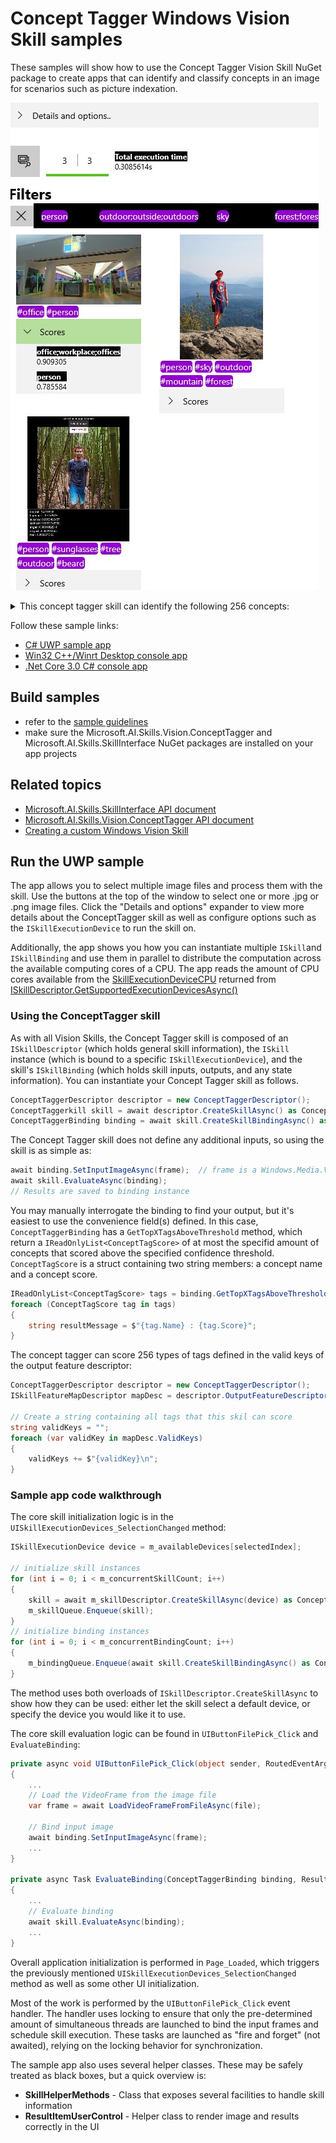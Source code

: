 # Concept Tagger Windows Vision Skill samples

These samples will show how to use the Concept Tagger Vision Skill NuGet package to create apps that can identify and classify concepts in an image for scenarios such as picture indexation. 

![Screenshot of concept tagger skill in action in the UWP sample](./doc/sample_app.jpg)

<details>
<summary>This concept tagger skill can identify the following 256 concepts:</summary>
<p>

Column1
- airplane;aircraft;airliner;airplanes;plane;planes
- animal;animals
- aquarium;aquariums
- archery;archer;archers
- art
- art gallery
- aurora;aurora borealis;auroras;northern lights
- baby;babies;infant;infants;newborn;newborns
- backpack;backpacks;knapsack
- backyard;backyards;yard;yards
- baking;bake
- ball
- ballroom dance;ballroom dancing
- bar
- barcode;UPC
- barn;barns
- baseball
- basketball
- beach;beaches;beachfront;beachside;sandy beach;coast;shore
- beard;beards;facial hair
- beer;beers
- bicycle;bicycles
- bike;bikes
- bird;birds
- birthday;birthdays
- black
- black and white
- blue
- board game;board games
- boat;boats
- bonfire
- book;books
- bowling
- branch
- bread
- bridge;bridges
- brown
- building;buildings
- bus;buses
- butterfly;butterflies
- cable car;cable cars
- cake;cakes
- camera;cameras
- camp;camps;camping
- canoe;canoes
- canyon;canyons
- car;cars
- casino;casinos;gambling
- castle;castles
- cat;cats
- cave;caves;cavern;caverns
- celebration;celebrations
- cellphone;cellphones;mobile phone
- cheerleading;cheerleader;cheerleaders
- chess
- chocolate;chocolates
- Christmas decor
- Christmas;Xmas
- cliff;cliffs
- climb;climbing;climbs
- clock
- clown;clowns
- collage;collages
- computer;computers
- concert;concerts
- cook;cooked;cooking;cooks
- cricket
- crowd;crowds;people;crowded
- cruise ship;cruise liner;cruise ships;cruiseship;cruiseships
- dance;dancers;dances;dancing
- deck;decks;patio;patios
- desert;deserts
- dessert;desserts
- Diwali;Deewali;Deepawali
- document;documents
- dog;dogs;puppy
- draw;drawing;paint;painting
- dress;attire;dresses
- drink;drinks
- duck;ducks
- dune
- easter
- eat;eats;ate;eating
- factory;factories
- fair
- farm;farms
- ferris wheel
- field hockey
- fire department
- fire;blaze;fires
- fireplace;fireplaces;hearth;wood stove;woodstove
- fireworks;firecrackers;firework
- fish;marine life
- flower;floral;flowers
- fog;foggy;mist
- food
- football
- forest;forests
- fruit;fruits
- glacier;glaciers
- glass
- golf;golfing
- graduation
- green
- grey
- group
- guitar;guitars
- gymnast;gymnastics;gymnasts
- halloween
- hanukkah;Hannukah;Hanukah;Hanukka;Chanukah
- helicopter;helicopters
- hike;hikes;hiking
- hockey
- holiday;holidays
- home
- horse;horses
- hot tub;jacuzzi;hot tubs
- hotel;hotels
- house;houses
- hummingbird;hummingbirds
- ice
- ice hockey
- ice skating;skating
- icicle;icicles
- identification;identifications;ID
- jungle
- kayak;kayaking;kayaks
- kid;children;child;kids
- kiss;kisses;kissing
- kitchen;kitchens
- kitten
- lake;lakes;pond
- landmark
- lego;block;blocks
- lighthouse;lighthouses;beacon
- lightning
- martial art
- mask;masks
- meme
- menu;menus
- miniature golf;mini golf
- monument;monuments
- moon;lunar
- motorcycle;motorbike;motorcycles
- mountain range
- mountain;mountains
- museum;museums
- music
- musical theatre
- nature
- nebula
- newspaper;newspapers
- night;nights;dark;darkness
- office;workplace;offices
- orange
- outdoor;outside;outdoors
- palace;palaces;mansion;mansions
- paper;papers
- park;parks;recreation
- parking;parked;parking lot
- pen;pens
- penguin;penguins
- person
- pet;pets
- phone;phones
- piano
- picnic;picnics
- pier;piers;dock;docks;wharf
- pink
- pizza;pizzas
- playground;playgrounds
- pool;pools
- portrait;portraits
- poster;flyer;posters;flyers
- presentation;presenting;slide;slides
- prom;proms
- purple
- race track;race tracks;racetrack;racetracks;raceway;track
- rainbow
- ranch;ranches
- receipt;receipts;bill
- red
- reef;coral reef;reefs
- restaurant;eatery;restaurants
- rock climbing
- rowing;rowers
- run;running;ran;jogging;sprint;jog
- safari;safaris
- sail
- sailboat;sailboats;sailing
- saint Patrick's Day
- screenshot;screencap;screengrab;screenshots
- scuba diving;scuba;scuba dive;diving
- selfies;selfie
- ship;ships
- silhouette;silhouettes;shadow;shadows
- skateboard;skateboarding;skateboards;skate;skater
- ski;skis;skier;skiers;skiing
- sky
- skyline;cityscape;skylines
- skyscraper;skyscrapers
- smile;smiling;smiles;grin;grins;grinning
- snow;snows
- soccer
- softball
- sport;sports
- stadium;stadiums
- stained glass
- star;stars
- statue;statues
- storm;storms
- street;streets;road;roads
- stuffed toy
- sunglasses
- sunset
- surf;surfer;surfers;surfing
- swamp;swamps
- swim;swam;swimmers;swimming;swims
- swimming pool;swimming pools
- table;tables;desk;desks
- teal
- telephone
- tennis
- thanksgiving
- theatre;theatres;theater;theaters
- tower;towers
- toy;toys
- tractor;tractors
- train;trains
- tree;trees
- truck;trucks
- trunk
- tubing
- turtle;turtles;tortoise;tortoises
- umbrella
- vacation
- valentine's Day;valentine;valentines
- vehicle;vehicles;transit
- vineyard;vineyards;winery
- volleyball;volley ball
- wakeboard;wakeboarders;wakeboarding
- water
- water park
- waterfall;waterfalls
- waterski
- wedding dress
- wedding reception
- wedding;nuptials;weddings
- white
- whiteboard;whiteboards
- wine;wines
- winter
- wrestle;wrestled;wrestling
- yacht;yachts
- yellow
- zoo
</p>
</details>

Follow these sample links:
- [C# UWP sample app](./cs/ConceptTaggerSample_UWP)
- [Win32 C++/Winrt Desktop console app](./cpp/ConceptTaggerSample_Desktop)
- [.Net Core 3.0 C# console app](./cs/ConceptTaggerSample_NetCore3)

## Build samples
- refer to the [sample guidelines](../README.md)
- make sure the Microsoft.AI.Skills.Vision.ConceptTagger and Microsoft.AI.Skills.SkillInterface NuGet packages are installed on your app projects

## Related topics

- [Microsoft.AI.Skills.SkillInterface API document](../../doc/Microsoft.AI.Skills.SkillInterface.md)
- [Microsoft.AI.Skills.Vision.ConceptTagger API document](../../doc/Microsoft.AI.Skills.Vision.ConceptTagger.md)
- [Creating a custom Windows Vision Skill](../SentimentAnalyzerCustomSkill)

## Run the UWP sample

The app allows you to select multiple image files and process them with the skill. Use the buttons at the top of the window to select one or more .jpg or .png image files. Click the "Details and options" expander to view more details about the ConceptTagger skill as well as configure options such as the `ISkillExecutionDevice` to run the skill on.

Additionally, the app shows you how you can instantiate multiple `ISkill`and `ISkillBinding` and use them in parallel to distribute the computation across the available computing cores of a CPU. The app reads the amount of CPU cores available from the [SkillExecutionDeviceCPU](../../doc/Microsoft.AI.Skills.Vision.ConceptTagger.md#SkillExecutionDeviceCPU) returned from [ISkillDescriptor.GetSupportedExecutionDevicesAsync()](../../doc/Microsoft.AI.Skills.Vision.ConceptTagger.md#ISkillDescriptor.GetSupportedExecutionDevicesAsync)

### Using the ConceptTagger skill

As with all Vision Skills, the Concept Tagger skill is composed of an `ISkillDescriptor` (which holds general skill information), the `ISkill` instance (which is bound to a specific `ISkillExecutionDevice`), and the skill's `ISkillBinding` (which holds skill inputs, outputs, and any state information). You can instantiate your Concept Tagger skill as follows.

```csharp
ConceptTaggerDescriptor descriptor = new ConceptTaggerDescriptor();
ConceptTaggerkill skill = await descriptor.CreateSkillAsync() as ConceptTaggerSkill; // If you don't specify an ISkillExecutionDevice, a default will be automatically selected
ConceptTaggerBinding binding = await skill.CreateSkillBindingAsync() as ConceptTaggerBinding;
```

The Concept Tagger skill does not define any additional inputs, so using the skill is as simple as:

```csharp
await binding.SetInputImageAsync(frame);  // frame is a Windows.Media.VideoFrame
await skill.EvaluateAsync(binding);
// Results are saved to binding instance
```

You may manually interrogate the binding to find your output, but it's easiest to use the convenience field(s) defined. In this case, `ConceptTaggerBinding` has a `GetTopXTagsAboveThreshold` method, which return a `IReadOnlyList<ConceptTagScore>` of at most the specifid amount of concepts that scored above the specified confidence threshold. `ConceptTagScore` is a struct containing two string members: a concept name and a concept score.

```csharp
IReadOnlyList<ConceptTagScore> tags = binding.GetTopXTagsAboveThreshold(5, 0.7f);
foreach (ConceptTagScore tag in tags)
{
    string resultMessage = $"{tag.Name} : {tag.Score}";
}
```

The concept tagger can score 256 types of tags defined in the valid keys of the output feature descriptor:
```csharp
ConceptTaggerDescriptor descriptor = new ConceptTaggerDescriptor();
ISkillFeatureMapDescriptor mapDesc = descriptor.OutputFeatureDescriptors.First() as ISkillFeatureMapDescriptor;

// Create a string containing all tags that this skil can score
string validKeys = "";
foreach (var validKey in mapDesc.ValidKeys)
{
    validKeys += $"{validKey}\n";
}
```

### Sample app code walkthrough

The core skill initialization logic is in the `UISkillExecutionDevices_SelectionChanged` method:

```csharp
ISkillExecutionDevice device = m_availableDevices[selectedIndex];

// initialize skill instances
for (int i = 0; i < m_concurrentSkillCount; i++)
{
    skill = await m_skillDescriptor.CreateSkillAsync(device) as ConceptTaggerSkill;
    m_skillQueue.Enqueue(skill);
}
// initialize binding instances
for (int i = 0; i < m_concurrentBindingCount; i++)
{
    m_bindingQueue.Enqueue(await skill.CreateSkillBindingAsync() as ConceptTaggerBinding);
}
```

The method uses both overloads of `ISkillDescriptor.CreateSkillAsync` to show how they can be used: either let the skill select a default device, or specify the device you would like it to use.

The core skill evaluation logic can be found in `UIButtonFilePick_Click` and `EvaluateBinding`:

```csharp
private async void UIButtonFilePick_Click(object sender, RoutedEventArgs e)
{
    ...
    // Load the VideoFrame from the image file
    var frame = await LoadVideoFrameFromFileAsync(file);

    // Bind input image
    await binding.SetInputImageAsync(frame);
    ...
}

private async Task EvaluateBinding(ConceptTaggerBinding binding, ResultItemUserControl resultItem)
{
    ...
    // Evaluate binding
    await skill.EvaluateAsync(binding);
    ...
}
```

Overall application initialization is performed in `Page_Loaded`, which triggers the previously mentioned `UISkillExecutionDevices_SelectionChanged` method as well as some other UI initialization. 

Most of the work is performed by the `UIButtonFilePick_Click` event handler. The handler uses locking to ensure that only the pre-determined amount of simultaneous threads are launched to bind the input frames and schedule skill execution. These tasks are launched as "fire and forget" (not awaited), relying on the locking behavior for synchronization.

The sample app also uses several helper classes. These may be safely treated as black boxes, but a quick overview is:

- **SkillHelperMethods** - Class that exposes several facilities to handle skill information
- **ResultItemUserControl** - Helper class to render image and results correctly in the UI


